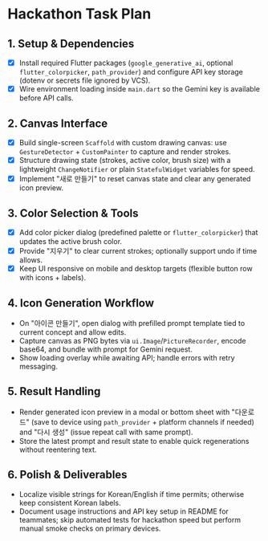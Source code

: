 # Hackathon Task Plan

## 1. Setup & Dependencies
- [x] Install required Flutter packages (`google_generative_ai`, optional `flutter_colorpicker`, `path_provider`) and configure API key storage (dotenv or secrets file ignored by VCS).
- [x] Wire environment loading inside `main.dart` so the Gemini key is available before API calls.

## 2. Canvas Interface
- [x] Build single-screen `Scaffold` with custom drawing canvas: use `GestureDetector` + `CustomPainter` to capture and render strokes.
- [x] Structure drawing state (strokes, active color, brush size) with a lightweight `ChangeNotifier` or plain `StatefulWidget` variables for speed.
- [x] Implement "새로 만들기" to reset canvas state and clear any generated icon preview.

## 3. Color Selection & Tools
- [x] Add color picker dialog (predefined palette or `flutter_colorpicker`) that updates the active brush color.
- [x] Provide "지우기" to clear current strokes; optionally support undo if time allows.
- [x] Keep UI responsive on mobile and desktop targets (flexible button row with icons + labels).

## 4. Icon Generation Workflow
- On "아이콘 만들기", open dialog with prefilled prompt template tied to current concept and allow edits.
- Capture canvas as PNG bytes via `ui.Image`/`PictureRecorder`, encode base64, and bundle with prompt for Gemini request.
- Show loading overlay while awaiting API; handle errors with retry messaging.

## 5. Result Handling
- Render generated icon preview in a modal or bottom sheet with "다운로드" (save to device using `path_provider` + platform channels if needed) and "다시 생성" (issue repeat call with same prompt).
- Store the latest prompt and result state to enable quick regenerations without reentering text.

## 6. Polish & Deliverables
- Localize visible strings for Korean/English if time permits; otherwise keep consistent Korean labels.
- Document usage instructions and API key setup in README for teammates; skip automated tests for hackathon speed but perform manual smoke checks on primary devices.
